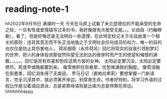 # reading-note-1
hh2022年9月16日 满课的一天 今天在马原上试看了米兰昆德拉的不能承受的生命之轻，一旦有性或爱情描写过多的书，我好像就有点接受无能。。。论自由（约翰穆勒），看了，但是好像还是无法明白一些道理，在此特定标记关于论自由里一个相关的原则：违背其意志而不失正当地施之于文明社会任何成员的权力，唯一的目的也仅仅是防止其伤害他人。 荷风细雨（永井荷风）回忆将现实的自我引领到梦幻的世界，把人的身体投进那徒然仰望无法到达的彼岸时而产生的绝望和悔恨的渊薮。。。。。。回忆是具有欢喜和愁叹这两方面的女神。 太阳必定要沉没，太阳必定要燃尽。死或早或晚都要到来。 像雪堆积在街巷里，忧愁堆满我的胸膛。 像雪消融在街巷里，回忆消失得了无痕迹。 罗马日记（裘帕拉希莉）要想掌握一门新语言，完全沉浸其中，就必须离开岸边。别穿救生衣。作者好特别，将学习外语的过程比作是沿着湖边游泳，总是紧靠母语则是比喻为总是停靠在岸边。hhhhhhhappy
